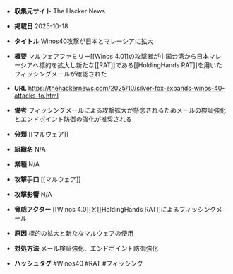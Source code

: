 - **収集元サイト**
The Hacker News

- **掲載日**
2025-10-18

- **タイトル**
Winos40攻撃が日本とマレーシアに拡大

- **概要**
マルウェアファミリー[[Winos 4.0]]の攻撃者が中国台湾から日本マレーシアへ標的を拡大し新たな[[RAT]]である[[HoldingHands RAT]]を用いたフィッシングメールが確認された

- **URL**
https://thehackernews.com/2025/10/silver-fox-expands-winos-40-attacks-to.html

- **備考**
フィッシングメールによる攻撃拡大が懸念されるためメールの検証強化とエンドポイント防御の強化が推奨される

- **分類**
[[マルウェア]]

- **組織名**
N/A

- **業種**
N/A

- **攻撃手口**
[[マルウェア]]

- **攻撃影響**
N/A

- **脅威アクター**
[[Winos 4.0]]と[[HoldingHands RAT]]によるフィッシングメール

- **原因**
標的の拡大と新たなマルウェアの使用

- **対処方法**
メール検証強化、エンドポイント防御強化

- **ハッシュタグ**
#Winos40 #RAT #フィッシング
